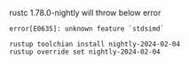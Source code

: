 rustc 1.78.0-nightly will throw below error
```
error[E0635]: unknown feature `stdsimd`
```

```
rustup toolchian install nightly-2024-02-04
rustup override set nightly-2024-02-04
```